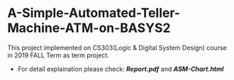 # A-Simple-Automated-Teller-Machine-ATM-on-BASYS2
This project implemented on CS303(Logic & Digital System Design) course in 2019 FALL Term as term project.
- For detail explaination please check: ***Report.pdf*** and ***ASM-Chart.html***
